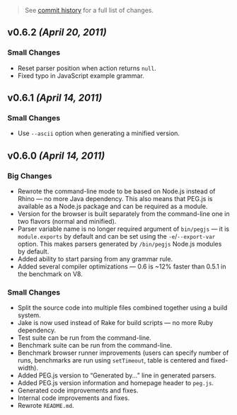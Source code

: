 > See [commit history](https://github.com/pegjs/pegjs/compare/0.5.1...0.6.2) for a full list of changes.

## v0.6.2 _(April 20, 2011)_

### Small Changes

* Reset parser position when action returns `null`.
* Fixed typo in JavaScript example grammar.

## v0.6.1 _(April 14, 2011)_

### Small Changes

* Use `--ascii` option when generating a minified version.

## v0.6.0 _(April 14, 2011)_

### Big Changes

* Rewrote the command-line mode to be based on Node.js instead of Rhino — no more Java dependency. This also means that PEG.js is available as a Node.js package and can be required as a module.
* Version for the browser is built separately from the command-line one in two flavors (normal and minified).
* Parser variable name is no longer required argument of `bin/pegjs` — it is `module.exports` by default and can be set using the `-e`/`--export-var` option. This makes parsers generated by `/bin/pegjs` Node.js modules by default.
* Added ability to start parsing from any grammar rule.
* Added several compiler optimizations — 0.6 is ~12% faster than 0.5.1 in the benchmark on V8.

### Small Changes

* Split the source code into multiple files combined together using a build system.
* Jake is now used instead of Rake for build scripts — no more Ruby dependency.
* Test suite can be run from the command-line.
* Benchmark suite can be run from the command-line.
* Benchmark browser runner improvements (users can specify number of runs, benchmarks are run using `setTimeout`, table is centered and fixed-width).
* Added PEG.js version to “Generated by...” line in generated parsers.
* Added PEG.js version information and homepage header to `peg.js`.
* Generated code improvements and fixes.
* Internal code improvements and fixes.
* Rewrote `README.md`.
